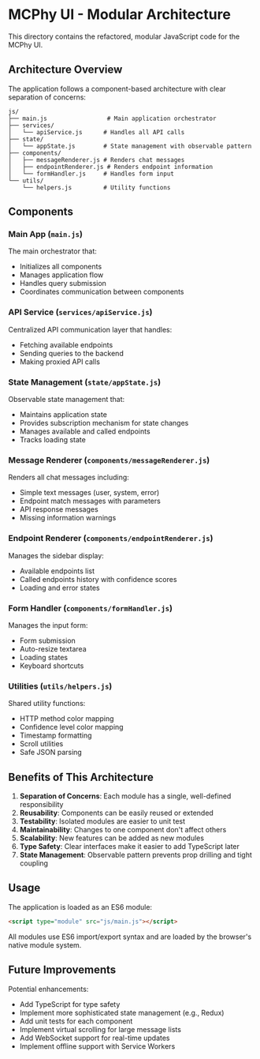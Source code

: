 # MCPhy UI - Modular Architecture

This directory contains the refactored, modular JavaScript code for the MCPhy UI.

## Architecture Overview

The application follows a component-based architecture with clear separation of concerns:

```
js/
├── main.js                 # Main application orchestrator
├── services/
│   └── apiService.js      # Handles all API calls
├── state/
│   └── appState.js        # State management with observable pattern
├── components/
│   ├── messageRenderer.js # Renders chat messages
│   ├── endpointRenderer.js # Renders endpoint information
│   └── formHandler.js     # Handles form input
└── utils/
    └── helpers.js         # Utility functions
```

## Components

### Main App (`main.js`)
The main orchestrator that:
- Initializes all components
- Manages application flow
- Handles query submission
- Coordinates communication between components

### API Service (`services/apiService.js`)
Centralized API communication layer that handles:
- Fetching available endpoints
- Sending queries to the backend
- Making proxied API calls

### State Management (`state/appState.js`)
Observable state management that:
- Maintains application state
- Provides subscription mechanism for state changes
- Manages available and called endpoints
- Tracks loading state

### Message Renderer (`components/messageRenderer.js`)
Renders all chat messages including:
- Simple text messages (user, system, error)
- Endpoint match messages with parameters
- API response messages
- Missing information warnings

### Endpoint Renderer (`components/endpointRenderer.js`)
Manages the sidebar display:
- Available endpoints list
- Called endpoints history with confidence scores
- Loading and error states

### Form Handler (`components/formHandler.js`)
Manages the input form:
- Form submission
- Auto-resize textarea
- Loading states
- Keyboard shortcuts

### Utilities (`utils/helpers.js`)
Shared utility functions:
- HTTP method color mapping
- Confidence level color mapping
- Timestamp formatting
- Scroll utilities
- Safe JSON parsing

## Benefits of This Architecture

1. **Separation of Concerns**: Each module has a single, well-defined responsibility
2. **Reusability**: Components can be easily reused or extended
3. **Testability**: Isolated modules are easier to unit test
4. **Maintainability**: Changes to one component don't affect others
5. **Scalability**: New features can be added as new modules
6. **Type Safety**: Clear interfaces make it easier to add TypeScript later
7. **State Management**: Observable pattern prevents prop drilling and tight coupling

## Usage

The application is loaded as an ES6 module:

```html
<script type="module" src="js/main.js"></script>
```

All modules use ES6 import/export syntax and are loaded by the browser's native module system.

## Future Improvements

Potential enhancements:
- Add TypeScript for type safety
- Implement more sophisticated state management (e.g., Redux)
- Add unit tests for each component
- Implement virtual scrolling for large message lists
- Add WebSocket support for real-time updates
- Implement offline support with Service Workers
